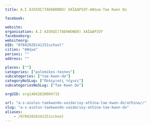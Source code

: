 ```yaml
---
title: Α.Σ ΑΙΟΛΟΣ(ΤΑΕΚWONDO) ΧΑΪΔΑΡΙΟΥ-Αθήνα-Tae Kwon Do

facebook:

website:
organisation: Α.Σ ΑΙΟΛΟΣ(ΤΑΕΚWONDO) ΧΑΪΔΑΡΙΟΥ
facebookorg:
websiteorg:
UID: "07042020141251school"
cities: "Αθήνα"
perioxi: ""
address: ""

places: [""]
categories: ["polemikes-texnes"]
subcategories: ["tae-kwon-do"]
categoryNoSLug: ["Πολεμικές τέχνες"]
subcategoriesNoSLug: ["Tae Kwon Do"]

orgUID: org14042020004715

url: "a-s-aiolos-taekwondo-xaidarioy-athina-tae-kwon-do/athina//"
slug: "a-s-aiolos-taekwondo-xaidarioy-athina-tae-kwon-do"
aliases:
    - /07042020141251school
---
```





